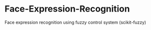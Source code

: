 # Face-Expression-Recognition
Face expression recognition using fuzzy control system (scikit-fuzzy)
